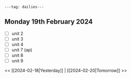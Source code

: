 ```
---tag: dailies---
```

## Monday 19th February 2024

- [ ] unit 2
- [ ] unit 3
- [ ] unit 4
- [ ] unit 7 (ap)
- [ ] unit 8
- [ ] unit 9

<< [[2024-02-18|Yesterday]] | [[2024-02-20|Tomorrow]] >>




